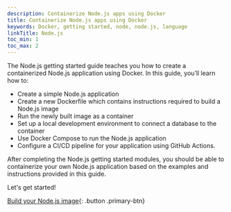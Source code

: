 ```yaml
---
description: Containerize Node.js apps using Docker
title: Containerize Node.js apps using Docker
keywords: Docker, getting started, node, node.js, language
linkTitle: Node.js
toc_min: 1
toc_max: 2
---
```


The Node.js getting started guide teaches you how to create a containerized
Node.js application using Docker. In this guide, you’ll learn how to:

- Create a simple Node.js application
- Create a new Dockerfile which contains instructions required to build a
  Node.js image
- Run the newly built image as a container
- Set up a local development environment to connect a database to the container
- Use Docker Compose to run the Node.js application
- Configure a CI/CD pipeline for your application using GitHub Actions.

After completing the Node.js getting started modules, you should be able to
containerize your own Node.js application based on the examples and instructions
provided in this guide.

Let's get started!

[Build your Node.js image](build-images.md){: .button .primary-btn}
